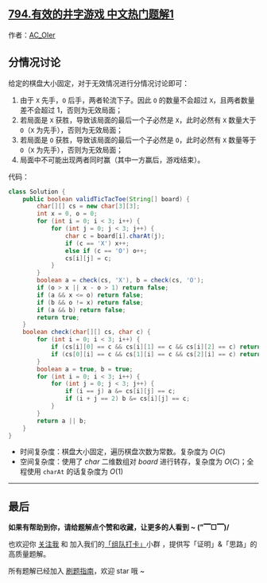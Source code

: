 ## [794.有效的井字游戏 中文热门题解1](https://leetcode.cn/problems/valid-tic-tac-toe-state/solutions/100000/gong-shui-san-xie-fen-qing-kuang-tao-lun-pikn)

作者：[AC_OIer](https://leetcode.cn/u/AC_OIer)

## 分情况讨论

给定的棋盘大小固定，对于无效情况进行分情况讨论即可：

1. 由于 `X` 先手，`O` 后手，两者轮流下子。因此 `O` 的数量不会超过 `X`，且两者数量差不会超过 $1$，否则为无效局面；
2. 若局面是 `X` 获胜，导致该局面的最后一个子必然是 `X`，此时必然有 `X` 数量大于 `O`（`X` 为先手），否则为无效局面；
3. 若局面是 `O` 获胜，导致该局面的最后一个子必然是 `O`，此时必然有 `X` 数量等于 `O`（`X` 为先手），否则为无效局面；
4. 局面中不可能出现两者同时赢（其中一方赢后，游戏结束）。

代码：
```Java []
class Solution {
    public boolean validTicTacToe(String[] board) {
        char[][] cs = new char[3][3];
        int x = 0, o = 0;
        for (int i = 0; i < 3; i++) {
            for (int j = 0; j < 3; j++) {
                char c = board[i].charAt(j);
                if (c == 'X') x++;
                else if (c == 'O') o++;
                cs[i][j] = c;
            }
        }
        boolean a = check(cs, 'X'), b = check(cs, 'O');
        if (o > x || x - o > 1) return false;
        if (a && x <= o) return false;        
        if (b && o != x) return false;
        if (a && b) return false;
        return true;
    }
    boolean check(char[][] cs, char c) {
        for (int i = 0; i < 3; i++) {
            if (cs[i][0] == c && cs[i][1] == c && cs[i][2] == c) return true;
            if (cs[0][i] == c && cs[1][i] == c && cs[2][i] == c) return true;
        }
        boolean a = true, b = true;
        for (int i = 0; i < 3; i++) {
            for (int j = 0; j < 3; j++) {
                if (i == j) a &= cs[i][j] == c;
                if (i + j == 2) b &= cs[i][j] == c;
            }
        }
        return a || b;
    }
}
```
* 时间复杂度：棋盘大小固定，遍历棋盘次数为常数。复杂度为 $O(C)$
* 空间复杂度：使用了 $char$ 二维数组对 $board$ 进行转存，复杂度为 $O(C)$；全程使用 `charAt` 的话复杂度为 $O(1)$

---


## 最后

**如果有帮助到你，请给题解点个赞和收藏，让更多的人看到 ~ ("▔□▔)/**

也欢迎你 [关注我](https://acoier.com/oimg/gzh-qrcode.webp) 和 加入我们的[「组队打卡」](https://leetcode-cn.com/u/ac_oier/)小群 ，提供写「证明」&「思路」的高质量题解。

所有题解已经加入 [刷题指南](https://github.com/SharingSource/LogicStack-LeetCode/wiki)，欢迎 star 哦 ~ 